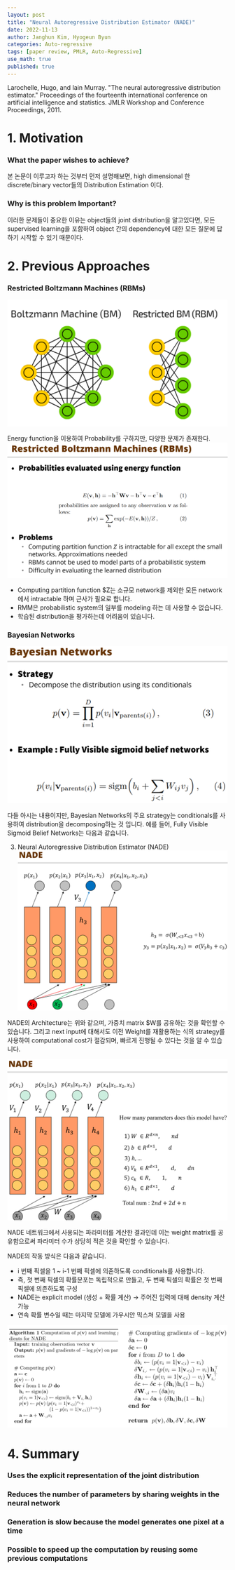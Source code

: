 ```yaml
---
layout: post
title: "Neural Autoregressive Distribution Estimator (NADE)"
date: 2022-11-13
author: Janghun Kim, Hyogeun Byun
categories: Auto-regressive
tags: [paper review, PMLR, Auto-Regressive]
use_math: true
published: true
---
```


Larochelle, Hugo, and Iain Murray. "The neural autoregressive distribution estimator." Proceedings of the fourteenth international conference on artificial intelligence and statistics. JMLR Workshop and Conference Proceedings, 2011.

# 1. Motivation
### What the paper wishes to achieve?
 본 논문이 이루고자 하는 것부터 먼저 설명해보면, high dimensional 한 discrete/binary vector들의 Distribution Estimation 이다. 

### Why is this problem Important?
 이러한 문제들이 중요한 이유는 object들의 joint distribution을 알고있다면, 모든 supervised learning을 포함하여 object 간의 dependency에 대한 모든 질문에 답하기 시작할 수 있기 때문이다.

# 2. Previous Approaches
### Restricted Boltzmann Machines (RBMs)

![image](/assets/NADE_img/rbms.png)

Energy function을 이용하여 Probability를 구하지만, 다양한 문제가 존재한다. 
![image](/assets/NADE_img/rbms2.png)

- Computing partition function $Z는 소규모 network를 제외한 모든 network에서 intractable 하며 근사가 필요로 합니다.
- RMM은 probabilistic system의 일부를 modeling 하는 데 사용할 수 없습니다.
- 학습된 distribution을 평가하는데 어려움이 있습니다.

### Bayesian Networks
![image](/assets/NADE_img/bayesian.png)

다들 아시는 내용이지만, Bayesian Networks의 주요 strategy는 conditionals를 사용하여 distribution을 decomposing하는 것 입니다. 예를 들어, Fully Visible Sigmoid Belief Networks는 다음과 같습니다.

3. Neural Autoregressive Distribution Estimator (NADE)
![image](/assets/NADE_img/nade1.png)

NADE의 Architecture는 위와 같으며, 가중치 matrix $W를 공유하는 것을 확인할 수 있습니다. 그리고 next input에 대해서도 이전 Weight를 재활용하는 식의 strategy를 사용하여 computational cost가 절감되며, 빠르게 진행될 수 있다는 것을 알 수 있습니다.

![image](/assets/NADE_img/nade2.png)

NADE 네트워크에서 사용되는 파라미터를 계산한 결과인데 이는 weight matrix를 공유함으로써 파라미터 수가 상당히 적은 것을 확인할 수 있습니다.

NADE의 작동 방식은 다음과 같습니다.
- i 번째 픽셀을 1 ~ i-1 번째 픽셀에 의존하도록 conditionals를 사용합니다.
- 즉, 첫 번째 픽셀의 확률분포는 독립적으로 만들고, 두 번째 픽셀의 확률은 첫 번째 픽셀에 의존하도록 구성
- NADE는 explicit model (생성 + 확률 계산) -> 주어진 입력에 대해 density 계산 가능
- 연속 확률 변수일 때는 마지막 모델에 가우시안 믹스쳐 모델을 사용

![image](/assets/NADE_img/code.png)


# 4. Summary

### Uses the explicit representation of the joint distribution 

### Reduces the number of parameters by sharing weights in the neural network

### Generation is slow because the model generates one pixel at a time

### Possible to speed up the computation by reusing some previous computations

